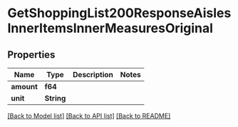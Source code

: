 # GetShoppingList200ResponseAislesInnerItemsInnerMeasuresOriginal

## Properties

Name | Type | Description | Notes
------------ | ------------- | ------------- | -------------
**amount** | **f64** |  | 
**unit** | **String** |  | 

[[Back to Model list]](../README.md#documentation-for-models) [[Back to API list]](../README.md#documentation-for-api-endpoints) [[Back to README]](../README.md)


